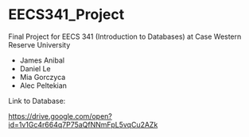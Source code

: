 # EECS341_Project
Final Project for EECS 341 (Introduction to Databases) at Case Western Reserve University

- James Anibal
- Daniel Le
- Mia Gorczyca
- Alec Peltekian


Link to Database:

https://drive.google.com/open?id=1v1Gc4r664q7P75aQfNNmFpL5vqCu2AZk
